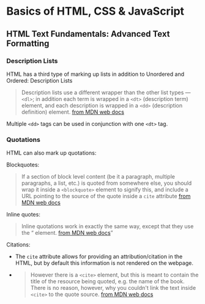 # Basics of HTML, CSS & JavaScript

## HTML Text Fundamentals: Advanced Text Formatting

### Description Lists

HTML has a third type of marking up lists in addition to Unordered and Ordered: Description Lists

> Description lists use a different wrapper than the other list types — `<dl>`; in addition each term is wrapped in a `<dt>` (description term) element, and each description is wrapped in a `<dd>` (description definition) element. [from MDN web docs](https://developer.mozilla.org/en-US/docs/Learn/HTML/Introduction_to_HTML/Advanced_text_formatting#description_lists)

Multiple `<dd>` tags can be used in conjunction with one `<dt>` tag.

### Quotations

HTML can also mark up quotations:

Blockquotes:
>If a section of block level content (be it a paragraph, multiple paragraphs, a list, etc.) is quoted from somewhere else, you should wrap it inside a `<blockquote>` element to signify this, and include a URL pointing to the source of the quote inside a `cite` attribute  [from MDN web docs](https://developer.mozilla.org/en-US/docs/Learn/HTML/Introduction_to_HTML/Advanced_text_formatting#quotations)

Inline quotes:
> Inline quotations work in exactly the same way, except that they use the <q> element. [from MDN web docs](https://developer.mozilla.org/en-US/docs/Learn/HTML/Introduction_to_HTML/Advanced_text_formatting#quotations)

Citations:

- The `cite` attribute allows for providing an attribution/citation in the HTML, but by default this information is not rendered on the webpage.

- > However there is a `<cite>` element, but this is meant to contain the title of the resource being quoted, e.g. the name of the book. There is no reason, however, why you couldn't link the text inside `<cite>` to the quote source. [from MDN web docs](https://developer.mozilla.org/en-US/docs/Learn/HTML/Introduction_to_HTML/Advanced_text_formatting#quotations)

